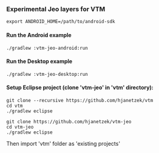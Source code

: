 ### Experimental Jeo layers for VTM

```
export ANDROID_HOME=/path/to/android-sdk
```

#### Run the Android example
```
./gradlew :vtm-jeo-android:run
```

#### Run the Desktop example
```
./gradlew :vtm-jeo-desktop:run
```


#### Setup Eclipse project (clone 'vtm-jeo' in 'vtm' directory):
```
git clone --recursive https://github.com/hjanetzek/vtm
cd vtm
./gradlew eclipse

git clone https://github.com/hjanetzek/vtm-jeo
cd vtm-jeo
./gradlew eclipse

```

Then import 'vtm' folder as 'existing projects'
